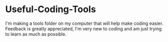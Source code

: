 # Useful-Coding-Tools
I'm making a tools folder on my computer that will help make coding easier. Feedback is greatly appreciated, I'm very new to coding and am just trying to learn as much as possible.
